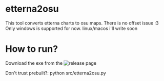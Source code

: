 # etterna2osu
This tool converts etterna charts to osu maps. There is no offset issue :3
Only windows is supported for now. linux/macos i'll write soon

# How to run?
Download the exe from the ![release page](https://github.com/bobermilk/etterna2osu/releases) 

Don't trust prebuilt?:
python src/etterna2osu.py 
